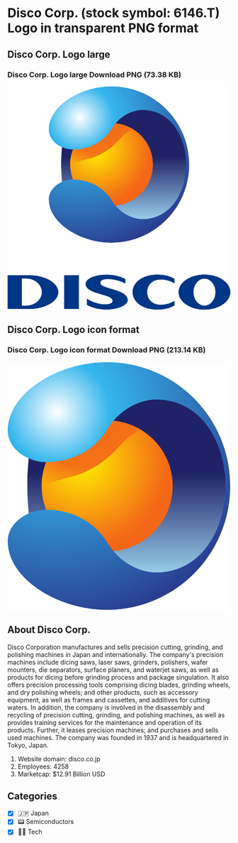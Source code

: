 # Disco Corp. (stock symbol: 6146.T) Logo in transparent PNG format

## Disco Corp. Logo large

### Disco Corp. Logo large Download PNG (73.38 KB)

![Disco Corp. Logo large Download PNG (73.38 KB)](/img/orig/6146.T_BIG-e6abac03.png)

## Disco Corp. Logo icon format

### Disco Corp. Logo icon format Download PNG (213.14 KB)

![Disco Corp. Logo icon format Download PNG (213.14 KB)](/img/orig/6146.T-1993fab7.png)

## About Disco Corp.

Disco Corporation manufactures and sells precision cutting, grinding, and polishing machines in Japan and internationally. The company's precision machines include dicing saws, laser saws, grinders, polishers, wafer mounters, die separators, surface planers, and waterjet saws, as well as products for dicing before grinding process and package singulation. It also offers precision processing tools comprising dicing blades, grinding wheels, and dry polishing wheels; and other products, such as accessory equipment, as well as frames and cassettes, and additives for cutting waters. In addition, the company is involved in the disassembly and recycling of precision cutting, grinding, and polishing machines, as well as provides training services for the maintenance and operation of its products. Further, it leases precision machines; and purchases and sells used machines. The company was founded in 1937 and is headquartered in Tokyo, Japan.

1. Website domain: disco.co.jp
2. Employees: 4258
3. Marketcap: $12.91 Billion USD


## Categories
- [x] 🇯🇵 Japan
- [x] 📟 Semiconductors
- [x] 👩‍💻 Tech
